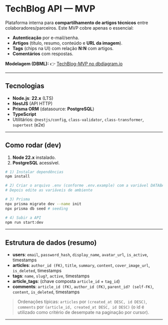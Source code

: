 # TechBlog API — MVP

Plataforma interna para **compartilhamento de artigos técnicos** entre colaboradores/parceiros.
Este MVP cobre apenas o essencial:

* **Autenticação** por e-mail/senha.
* **Artigos** (título, resumo, conteúdo e **URL da imagem**).
* **Tags** (chips na UI) com relação **N:N** com artigos.
* **Comentários** com respostas.

**Modelagem (DBML):**
👉 [TechBlog-MVP no dbdiagram.io](https://dbdiagram.io/d/TechBlog-MVP-68c09f7161a46d388e460bd4)

---

## Tecnologias

* **Node.js**: **22.x** (LTS)
* **NestJS** (API HTTP)
* **Prisma ORM** (datasource: **PostgreSQL**)
* **TypeScript**
* Utilitários: `@nestjs/config`, `class-validator`, `class-transformer`, `supertest` (e2e)

---

## Como rodar (dev)

1. **Node 22.x** instalado.
2. **PostgreSQL** acessível.

```bash
# 1) Instalar dependências
npm install

# 2) Criar o arquivo .env (conforme .env.example) com a variável DATABASE_URL
# Depois edite as variáveis de ambiente

# 3) Prisma
npx prisma migrate dev --name init
npx prisma db seed # seeding

# 4) Subir a API
npm run start:dev
```

---

## Estrutura de dados (resumo)

* **users**: `email`, `password_hash`, `display_name`, `avatar_url`, `is_active`, timestamps
* **articles**: `author_id (FK)`, `title`, `summary`, `content`, `cover_image_url`, `is_deleted`, timestamps
* **tags**: `name`, `slug?`, `active`, timestamps
* **article\_tags**: (chave composta `article_id` + `tag_id`)
* **comments**: `article_id (FK)`, `author_id (FK)`, `parent_id? (self-FK)`, `content`, `is_deleted`, timestamps

> Ordenações típicas: `articles` por `(created_at DESC, id DESC)`, `comments` por `(article_id, created_at DESC, id DESC)` (o id é utilizado como critério de desempate na paginação por cursor).

---
